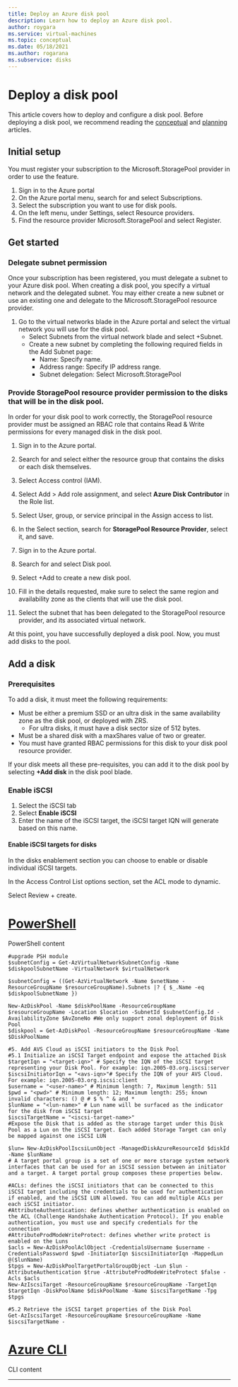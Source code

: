 ```yaml
---
title: Deploy an Azure disk pool
description: Learn how to deploy an Azure disk pool.
author: roygara
ms.service: virtual-machines
ms.topic: conceptual
ms.date: 05/18/2021
ms.author: rogarana
ms.subservice: disks
---
```

# Deploy a disk pool

This article covers how to deploy and configure a disk pool. Before deploying a disk pool, we recommend reading the [conceptual](disks-pools.md) and [planning](disks-pools-planning.md) articles.

## Initial setup

You must register your subscription to the Microsoft.StoragePool provider in order to use the feature.

1. Sign in to the Azure portal
1. On the Azure portal menu, search for and select Subscriptions.
1. Select the subscription you want to use for disk pools.
1. On the left menu, under Settings, select Resource providers.
1. Find the resource provider Microsoft.StoragePool and select Register.

## Get started

### Delegate subnet permission

Once your subscription has been registered, you must delegate a subnet to your Azure disk pool. When creating a disk pool, you specify a virtual network and the delegated subnet. You may either create a new subnet or use an existing one and delegate to the Microsoft.StoragePool resource provider.

1. Go to the virtual networks blade in the Azure portal and select the virtual network you will use for the disk pool.
    - Select Subnets from the virtual network blade and select +Subnet.
    - Create a new subnet by completing the following required fields in the Add Subnet page:
        - Name: Specify name.
        - Address range: Specify IP address range.
        - Subnet delegation: Select Microsoft.StoragePool
    
### Provide StoragePool resource provider permission to the disks that will be in the disk pool.

In order for your disk pool to work correctly, the StoragePool resource provider must be assigned an RBAC role that contains Read & Write permissions for every managed disk in the disk pool.

1. Sign in to the Azure portal.
1. Search for and select either the resource group that contains the disks or each disk themselves.
1. Select Access control (IAM).
1. Select Add > Add role assignment, and select **Azure Disk Contributor** in the Role list.
1. Select User, group, or service principal in the Assign access to list.
1. In the Select section, search for **StoragePool Resource Provider**, select it, and save.


1. Sign in to the Azure portal.
1. Search for and select Disk pool.
1. Select +Add to create a new disk pool.
1. Fill in the details requested, make sure to select the same region and availability zone as the clients that will use the disk pool.
1. Select the subnet that has been delegated to the StoragePool resource provider, and its associated virtual network.

At this point, you have successfully deployed a disk pool. Now, you must add disks to the pool.

## Add a disk

### Prerequisites

To add a disk, it must meet the following requirements:

- Must be either a premium SSD or an ultra disk in the same availability zone as the disk pool, or deployed with ZRS.
    - For ultra disks, it must have a disk sector size of 512 bytes.
- Must be a shared disk with a maxShares value of two or greater.
- You must have granted RBAC permissions for this disk to your disk pool resource provider.

If your disk meets all these pre-requisites, you can add it to the disk pool by selecting **+Add disk** in the disk pool blade.

### Enable iSCSI

1. Select the iSCSI tab
1. Select **Enable iSCSI**
1. Enter the name of the iSCSI target, the iSCSI target IQN will generate based on this name.

#### Enable iSCSI targets for disks

In the disks enablement section you can choose to enable or disable individual iSCSI targets.

In the Access Control List options section, set the ACL mode to dynamic.

Select Review + create.


# [PowerShell](#tab/azure-powershell)

PowerShell content


```azurepowershell
#upgrade PSH module
$subnetConfig = Get-AzVirtualNetworkSubnetConfig -Name $diskpoolSubnetName -VirtualNetwork $virtualNetwork

$subnetConfig = ((Get-AzVirtualNetwork -Name $vnetName -ResourceGroupName $resourceGroupName).Subnets |? { $_.Name -eq $diskpoolSubnetName })

New-AzDiskPool -Name $diskPoolName -ResourceGroupName $resourceGroupName -Location $location -SubnetId $subnetConfig.Id -AvailabilityZone $AvZoneNo #We only support zonal deployment of Disk Pool
$diskpool = Get-AzDiskPool -ResourceGroupName $resourceGroupName -Name $DiskPoolName

#5. Add AVS Cloud as iSCSI initiators to the Disk Pool 
#5.1 Initialize an iSCSI Target endpoint and expose the attached Disk
$targetIqn = "<target-iqn>" # Specify the IQN of the iSCSI target representing your Disk Pool. For example: iqn.2005-03.org.iscsi:server
$iscsiInitiatorIqn = "<avs-iqn>"# Specify the IQN of your AVS Cloud. For example: iqn.2005-03.org.iscsi:client
$username = "<user-name>" # Minimum length: 7, Maximum length: 511
$pwd = "<pwd>" # Minimum length: 12; Maximum length: 255; known invalid characters: () @ # $ % ^ & and *
$lunName = "<lun-name>" # Lun name will be surfaced as the indicator for the disk from iSCSI target
$iscsiTargetName = "<iscsi-target-name>"
#Expose the Disk that is added as the storage target under this Disk Pool as a Lun on the iSCSI target. Each added Storage Target can only be mapped against one iSCSI LUN

$lun= New-AzDiskPoolIscsiLunObject -ManagedDiskAzureResourceId $diskId -Name $lunName
# A target portal group is a set of one or more storage system network interfaces that can be used for an iSCSI session between an initiator and a target. A target portal group composes these properties below.

#ACLs: defines the iSCSI initiators that can be connected to this iSCSI target including the credentials to be used for authentication if enabled, and the iSCSI LUN allowed. You can add multiple ACLs per each iSCSI initiator.
#AttributeAuthentication: defines whether authentication is enabled on the ACL (Challenge Handshake Authentication Protocol). If you enable authentication, you must use and specify credentials for the connection
#AttributeProdModeWriteProtect: defines whether write protect is enabled on the Luns
$acls = New-AzDiskPoolAclObject -CredentialsUsername $username -CredentialsPassword $pwd -InitiatorIqn $iscsiInitiatorIqn -MappedLun @($lunName)
$tpgs = New-AzDiskPoolTargetPortalGroupObject -Lun $lun -AttributeAuthentication $true -AttributeProdModeWriteProtect $false -Acls $acls
New-AzIscsiTarget -ResourceGroupName $resourceGroupName -TargetIqn $targetIqn -DiskPoolName $diskPoolName -Name $iscsiTargetName -Tpg $tpgs

#5.2 Retrieve the iSCSI target properties of the Disk Pool
Get-AzIscsiTarget -ResourceGroupName $resourceGroupName -Name $iscsiTargetName -
```


# [Azure CLI](#tab/azure-cli)

CLI content

---